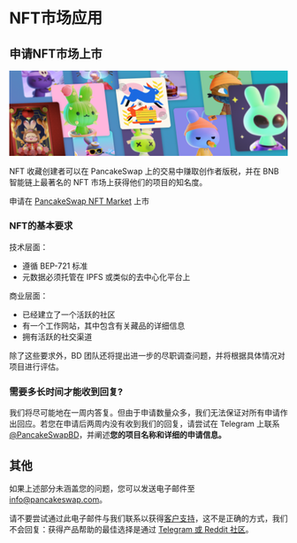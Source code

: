 # NFT市场应用

## 申请NFT市场上市

![](<../../.gitbook/assets/nft masthead (1).png>)

NFT 收藏创建者可以在 PancakeSwap 上的交易中赚取创作者版税，并在 BNB 智能链上最著名的 NFT 市场上获得他们的项目的知名度。&#x20;

申请在 [PancakeSwap NFT Market](https://docs.google.com/forms/d/e/1FAIpQLSdLjOEiJT4s8No2QT2TKknuUSlVMndARFgng4MDJMsoFQjR-A/viewform) 上市

### NFT的基本要求

技术层面：

* 遵循 BEP-721 标准
* 元数据必须托管在 IPFS 或类似的去中心化平台上&#x20;

商业层面：

* 已经建立了一个活跃的社区
* 有一个工作网站，其中包含有关藏品的详细信息&#x20;
* 拥有活跃的社交渠道&#x20;

除了这些要求外，BD 团队还将提出进一步的尽职调查问题，并将根据具体情况对项目进行评估。

### 需要多长时间才能收到回复?

我们将尽可能地在一周内答复。但由于申请数量众多，我们无法保证对所有申请作出回应。若您在申请后两周内没有收到我们的回复，请尝试在 Telegram 上联系 [@PancakeSwapBD](http://t.me/PancakeSwapBD)，并阐述**您的项目名称和详细的申请信息。**



## **其他**

如果上述部分未涵盖您的问题，您可以发送电子邮件至 info@pancakeswap.com。&#x20;

请不要尝试通过此电子邮件与我们联系以获得[客户支持](customer-support.md)，这不是正确的方式，我们不会回复：获得产品帮助的最佳选择是通过 [Telegram 或 Reddit 社区](telegram.md)。

